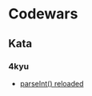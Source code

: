 # Codewars

## Kata
### 4kyu
+ [parseInt() reloaded](https://www.codewars.com/kata/525c7c5ab6aecef16e0001a5)
